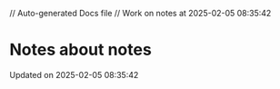 // Auto-generated Docs file
// Work on notes at 2025-02-05 08:35:42
# Notes about notes
Updated on 2025-02-05 08:35:42
